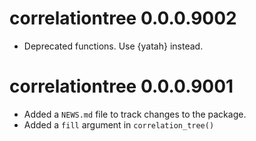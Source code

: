 # correlationtree 0.0.0.9002

* Deprecated functions. Use {yatah} instead.

# correlationtree 0.0.0.9001

* Added a `NEWS.md` file to track changes to the package.
* Added a `fill` argument in `correlation_tree()` 
